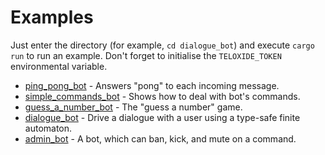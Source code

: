# Examples
Just enter the directory (for example, `cd dialogue_bot`) and execute `cargo run` to run an example. Don't forget to initialise the `TELOXIDE_TOKEN` environmental variable.

  - [ping_pong_bot](ping_pong_bot) - Answers "pong" to each incoming message.
  - [simple_commands_bot](simple_commands_bot) - Shows how to deal with bot's commands.
  - [guess_a_number_bot](guess_a_number_bot) - The "guess a number" game.
  - [dialogue_bot](dialogue_bot) - Drive a dialogue with a user using a type-safe finite automaton.
  - [admin_bot](admin_bot) - A bot, which can ban, kick, and mute on a command.

